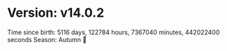 # Version: v14.0.2
Time since birth: 5116 days, 122784 hours, 7367040 minutes, 442022400 seconds
Season: Autumn 🍁
